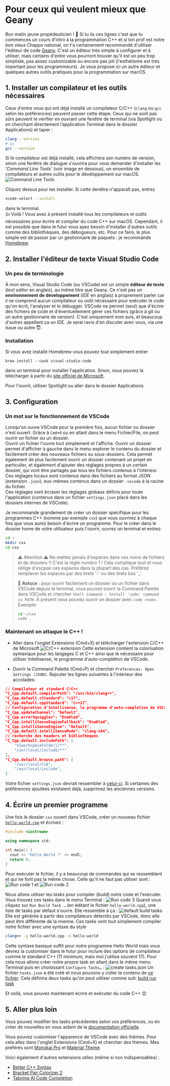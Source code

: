 # Pour ceux qui veulent mieux que Geany

Bon matin jeune propédeuticien ! 👋 Si tu lis ces lignes c'est que tu commences un cours d'intro à la programmation C++ et si ton prof est notre bon vieux Chapps national, on t'a certainement recommandé d'utiliser l'éditeur de code [Geany](https://www.geany.org/). C'est un éditeur très simple à configurer et à utiliser, mais certains d'entre vous pourront trouver qu'il est un peu trop simpliste, pas assez customizable ou encore pas joli (l'esthétisme est très important pour les programmeurs). Je vous propose ici un autre éditeur et quelques autres outils pratiques pour la programmation sur macOS. 

## 1. Installer un compilateur et les outils nécessaires
Ceux d'entre vous qui ont déjà installé un compilateur C/C++ (`clang` ou `gcc` selon les préférences) peuvent passer cette étape.
Ceux qui ne sont pas sûrs peuvent le vérifier en ouvrant une fenêtre de terminal (via Spotlight ou en cherchant directement l’application Terminal dans le dossier Applications) et taper :

```bash
clang --version
# ou 
gcc --version
```

Si le compilateur est déjà installé, cela affichera son numéro de version, sinon une fenêtre de dialogue s'ouvrira pour vous demander d'installer les *'Command Line Tools'* (voir image en dessous), un ensemble de compilateurs et autres outils pour le développement sur macOS. 
![Command Line Tools](images/clt-dialog.png "Command Line Tools")

Cliquez dessus pour les installer. Si cette denêtre n'apparaît pas, entrez 
```bash
xcode-select --install
```
dans le terminal.\
👍 Voilà ! Vous avez à présent installé tous les compilateurs et outils nécessaires pour écrire et compiler du code C++ sur macOS. Cependant, il est possible que dans le futur vous ayez besoin d'installer d'autres outils comme des bibliothèques, des débogueurs, etc. Pour ce faire, le plus simple est de passer par un gestionnaire de paquets :  je recommande [Homebrew](homebrew.md).

## 2. Installer l'éditeur de texte Visual Studio Code

### Un peu de terminologie
À mon sens, Visual Studio Code (ou VSCode) est un simple **éditeur de texte** (*text editor* en anglais), au même titre que Geany. Ce n'est pas un **environnement de développement** (*IDE* en anglais) à proprement parler car il ne comprend aucun compilateur ou outil nécessaire pour exécuter le code qu'on écrit, l'analyser et le débugger. VSCode ne permet (seul) que d'écrire des fichiers de code et d'éventuellement gérer ces fichiers (grâce à git ou un autre gestionnaire de version). C'est uniquement mon avis, et beaucoup d'autres appellent ça un IDE. Je serai ravis d'en discuter avec vous, via une Issue ou autre 😇.

### Installation
Si vous avez installé Homebrew vous pouvez tout simplement entrer
```
brew install --cask visual-studio-code
```
dans un terminal pour installer l'application. Sinon, vous pouvez la télécharger à partir du [site officiel de Microsoft](https://code.visualstudio.com/).

Pour l'ouvrir, utiliser Spotlight ou aller dans le dossier Applications.

## 3. Configuration
### Un mot sur le fonctionnement de VSCode
Lorsqu'on ouvre VSCode pour la première fois, aucun fichier ou dossier n'est ouvert. Grâce à `Cmd+O` ou en allant dans le menu Fichier/File, on peut ouvrir un fichier ou un dossier.  
Ouvrir un fichier l'ouvre tout simplement et l'affiche. Ouvrir un dossier permet d'afficher à gauche dans le menu explorer le contenu du dossier et facilement créer des nouveaux fichiers ou sous-dossiers. Cela permet également de plus facilement ouvrir un dossier contenant un projet en particulier, et également d'ajouter des réglages propres à un certain dossier, qui vont être partagés par tous les fichiers contenus à l'intérieur.  
Ces réglages locaux sont contenus dans des fichiers au format JSON (extension `.json`), eux-mêmes contenus dans un dossier `.vscode` à la racine du fichier.  
Ces réglages vont écraser les réglages globaux définis pour toute l'application (contenus dans un fichier `settings.json` placé dans les dossiers internes de VSCode).

Je recommande grandement de créer un dossier spécifique pour les programmes C++ (nommé par exemple `cxx`) que vous ouvrirez à chaque fois que vous aurez besoin d'écrire un programme. Pour le créer dans le dossier home de votre utilisateur  puis l'ouvrir, ouvrez un terminal et entrez:
```bash
cd ~
mkdir cxx
cd cxx
```
> ⚠️ Attention ⚠️ Ne mettez jamais d'espaces dans vos noms de fichiers et de dossiers !! C'est la règle numéro 1 ! Cela complique tout et vous oblige d'*escpae* ces espaces dans la plupart des cas. Préférez remplacer les espaces par des tirets '-' ou des tirets bas '_'.

> 🤫 **Astuce** : pour ouvrir facilement un dossier ou un fichier dans VSCode depuis le terminal, vous pouvez ouvrir la Command Palette dans VSCode et chercher `Shell Command : Install 'code' command in PATH`. À présent vous pouvez ouvrir un dossier avec `code <nom>`. Exemple:
> ```bash
> cd ~/cxx
> code .
> ```

### Maintenant on attaque le C++ !
- Aller dans l'onglet Extensions (Cmd+X) et télécharger l'extension C/C++ de Microsoft
![C/C++ extension](images/c-c++-extension.png)
Cette extension contient la colorisation syntaxique pour les langages C et C++ ainsi que le nécessaire pour utiliser Intellisense, le programme d'auto-complétion de VSCode.

- Ouvrir la Command Palette (Cmd+P) et chercher `Preferences: Open Settings (JSON)`. Rajouter les lignes suivantes à l'intérieur des accolades:
```json
// Compilateur et standard C/C++
"C_Cpp.default.compilerPath": "/usr/bin/clang++",
"C_Cpp.default.cStandard": "c17",
"C_Cpp.default.cppStandard": "c++17",
// Configuration d'Intellisense, le programme d'auto-complétion de VSCode
"C_Cpp.updateChannel": "Default",
"C_Cpp.errorSquiggles": "Enabled",
"C_Cpp.intelliSenseEngineFallback": "Enabled",
"C_Cpp.intelliSenseEngine": "Default",
"C_Cpp.default.intelliSenseMode": "clang-x64",
// recherche des headers et bibliothèques
"C_Cpp.default.includePath": [
    "${workspaceFolder}/**",
    "/usr/local/include/**"
],
"C_Cpp.default.browse.path": [
    "/usr/local/lib",
    "/usr/local/include",
]
```
Votre fichier `settings.json` devrait ressembler à [celui-ci](files/demo-settings.jsonc). Si certaines des préférences ajoutées existaient déjà, supprimez les anciennes versions.

## 4. Écrire un premier programme
Une fois le dossier `cxx` ouvert dans VSCode, créer un nouveau fichier [`hello-world.cpp`](files/demo-hello-world.cpp) et écrivez :
```cpp
#include <iostream>

using namespace std;

int main() {
  cout << "Hello World !" << endl;
  return 0;
}
```
Pour exécuter le fichier, il y a beaucoup de commandes qui se ressemblent et qui ne font pas la même chose. Celle qu'il ne faut pas utiliser sont :
![Run code 1](images/run-code-1.png)
et
![Run code 2](images/run-code-2.png)

Nous allons utiliser les *tasks* pour compiler (*build*) notre code et l'exécuter.  Vous trouvez ces tasks dans le menu Terminal :
![Run code 3](images/run-code-3.png)
Quand vous cliquez sur `Run Build Task …` (en éditant le fichier `hello-world.cpp`), une liste de tasks par défaut s'ouvre. Elle ressemble à ça :
![default build tasks](images/default-build-tasks.png)
Elle est générée à partir des compilateurs détectés par VSCode, donc elle peut être différente de la mienne. Ces tasks vont tout simplement compiler notre fichier avec une syntaxe du style 
```bash
clang++ -g hello-world.cpp -o hello-world
```
Cette syntaxe basique suffit pour notre programme Hello World mais vous devrez la customiser dans le futur pour inclure des options de compilateur comme le standard C++ (11 minimum, mais moi j'utilise souvent 17). Pour cela nous allons créer notre propre task en allant dans le même menu Terminal puis en choisissant `Configure Tasks…` :
![create tasks.json](images/create-tasks.gif)
Un fichier `tasks.json` a été créé et nous pouvons y coller le contenu de [ce fichier](files/tasks.json). Cela définira deux tasks qu'on peut utiliser comme suit:
[build run task](images/build-run-task.gif)

Et voilà, vous pouvez maintenant écrire et exécuter du code C++ 😊 

## 5. Aller plus loin
Vous pouvez modifier les tasks précédentes selon vos préférences, ou en créer de nouvelles en vous aidant de la [documentation officielle](https://code.visualstudio.com/docs/editor/tasks#vscode).

Vous pouvez customiser l'apparence de VSCode avec des thèmes. Pour cela allez dans l'onglet Extensions (Cmd+X) et chercher des thèmes. Mes préférés sont [Monokai Pro](https://marketplace.visualstudio.com/items?itemName=monokai.theme-monokai-pro-vscode) et [Material Theme](https://marketplace.visualstudio.com/items?itemName=Equinusocio.vsc-material-theme).

Voici également d'autres extensions utiles (même si non indispensables) :
- [Better C++ Syntax](https://marketplace.visualstudio.com/items?itemName=jeff-hykin.better-cpp-syntaxhttps://marketplace.visualstudio.com/items?itemName=jeff-hykin.better-cpp-syntax)
- [Bracket Pair Colorizer 2](https://marketplace.visualstudio.com/items?itemName=CoenraadS.bracket-pair-colorizer-2)
- [Tabnine AI Code Completion](https://marketplace.visualstudio.com/items?itemName=TabNine.tabnine-vscode)